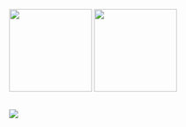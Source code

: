 <div>
  <img height="150rem" src="https://github-readme-stats.vercel.app/api/top-langs/?username=djalma-manfrin&show_icons=true&theme=radical&layout=compact&langs_count=8"/>
  <img height="150rem" src="https://github-readme-stats.vercel.app/api?username=djalma-manfrin&show_icons=true&theme=radical"/>
</div>

<!-- Credits: https://github.com/anuraghazra/github-readme-stats -->

##

<div>
  <a href="https://www.linkedin.com/in/djalma-manfrin-bb0a2040/"><img src="https://img.shields.io/badge/LinkedIn-000000?style=for-the-badge&logo=linkedin&logoColor=white"></a>
</div>
